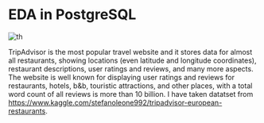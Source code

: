 # EDA in PostgreSQL
![th](https://user-images.githubusercontent.com/100024578/156986069-d5c2ea13-3cf7-4cbc-8f15-f6ab2ac1924f.jpg)

TripAdvisor is the most popular travel website and it stores data for almost all restaurants, showing locations (even latitude and longitude coordinates), restaurant descriptions, user ratings and reviews, and many more aspects.
The website is well known for displaying user ratings and reviews for restaurants, hotels, b&b, touristic attractions, and other places, with a total word count of all reviews is more than 10 billion.
I have taken datatset from https://www.kaggle.com/stefanoleone992/tripadvisor-european-restaurants.
